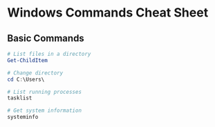 # Windows Commands Cheat Sheet

## Basic Commands
```powershell
# List files in a directory
Get-ChildItem

# Change directory
cd C:\Users\

# List running processes
tasklist

# Get system information
systeminfo

